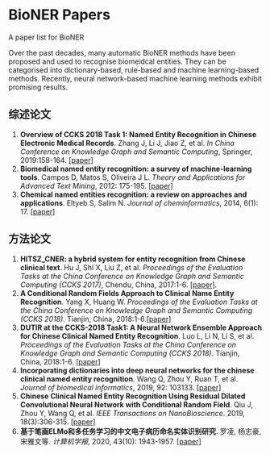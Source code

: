 # BioNER Papers #

A paper list for BioNER

Over the past decades, many automatic BioNER methods have been proposed and used to recognise biomeidcal entities. They can be categorised into dictionary-based, rule-based and machine learning-based methods. Recently, neural network-based machine learning methods exhibit promising results.



## 综述论文 ##
1. **Overview of CCKS 2018 Task 1: Named Entity Recognition in Chinese Electronic Medical Records**. Zhang J, Li J, Jiao Z, et al. *In China Conference on Knowledge Graph and Semantic Computing*, Springer, 2019:158-164. [[paper]](https://link.springer.com/chapter/10.1007/978-981-15-1956-7_14) 
2. **Biomedical named entity recognition: a survey of machine-learning tools**. Campos D, Matos S, Oliveira J L. *Theory and Applications for Advanced Text Mining*, 2012: 175-195. [[paper]](https://books.google.com.hk/books?hl=zh-CN&lr=&id=EfqdDwAAQBAJ&oi=fnd&pg=PA175&ots=WEKIblRekC&sig=FWoufJtWVSDHD3gbWaZXruEOiEs&redir_esc=y#v=onepage&q&f=false)
2. **Chemical named entities recognition: a review on approaches and applications**.  Eltyeb S, Salim N. *Journal of cheminformatics*, 2014, 6(1): 17. [[paper]](https://jcheminf.biomedcentral.com/articles/10.1186/1758-2946-6-17)


## 方法论文 ##
1. **HITSZ_CNER: a hybrid system for entity recognition from Chinese clinical text**. Hu J, Shi X, Liu Z, et al.  *Proceedings of the Evaluation Tasks at the China Conference on Knowledge Graph and Semantic Computing (CCKS 2017)*, Chendu, China, 2017:1-6. [[paper]](http://ceur-ws.org/Vol-1976/paper05.pdf).
2. **A Conditional Random Fields Approach to Clinical Name Entity Recognition**. Yang X, Huang W. *Proceedings of the Evaluation Tasks at the China Conference on Knowledge Graph and Semantic Computing (CCKS 2018)*. Tianjin, China, 2018:1-6.[[paper]](http://ceur-ws.org/Vol-2242/paper01.pdf)
5. **DUTIR at the CCKS-2018 Task1: A Neural Network Ensemble Approach for Chinese Clinical Named Entity Recognition**. Luo L, Li N, Li S, et al. *Proceedings of the Evaluation Tasks at the China Conference on Knowledge Graph and Semantic Computing (CCKS 2018)*. Tianjin, China, 2018:1-6. [[paper]](http://ceur-ws.org/Vol-2242/paper02.pdf)
2. **Incorporating dictionaries into deep neural networks for the chinese clinical named entity recognition**. Wang Q, Zhou Y, Ruan T, et al. *Journal of biomedical informatics*, 2019, 92: 103133. [[paper]](https://doi.org/10.1016/j.jbi.2019.103133)
3. **Chinese Clinical Named Entity Recognition Using Residual Dilated Convolutional Neural Network with Conditional Random Field**. Qiu J, Zhou Y, Wang Q, et al. *IEEE Transactions on NanoBioscience*. 2019, 18(3):306-315. [[paper]](https://doi.org/10.1109/TNB.2019.2908678)
3. **基于笔画ELMo和多任务学习的中文电子病历命名实体识别研究**. 罗凌, 杨志豪, 宋雅文等. *计算机学报*, 2020, 43(10): 1943-1957. [[paper]](https://nxgp.cnki.net/kcms/detail?v=3uoqIhG8C46NmWw7YpEsKMypi3qVj28LGACqMpRVR0Cx7F0z4nrArOkieaNEVV6aCvPFCLMxyD4Jd9UPWqorowq7bp%25mmd2BEnUre&uniplatform=NZKPT)





